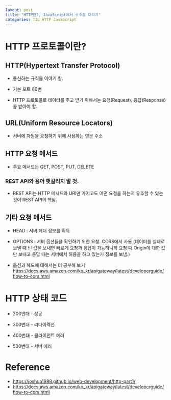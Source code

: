 ```yaml
---
layout: post
title: "HTTP란?, JavaScript에서 소수점 더하기"
categories: TIL HTTP JavaScript
---
```


# HTTP 프로토콜이란?

## HTTP(Hypertext Transfer Protocol)

- 통신하는 규칙을 이야기 함.

- 기본 포트 80번

- HTTP 프로토콜로 데이터를 주고 받기 위해서는 요청(Request), 응답(Response)을 받아야 함.

## URL(Uniform Resource Locators)

- 서버에 자원을 요청하기 위해 사용하는 영문 주소

## HTTP 요청 메서드

- 주요 메서드는 GET, POST, PUT, DELETE

### REST API와 용어 햇갈리지 말 것.

- REST API는 HTTP 메서드와 URI만 가지고도 어떤 요청을 하는지 유추할 수 있는 것이 REST API의 핵심.

## 기타 요청 메서드

- HEAD : 서버 헤더 정보를 획득

- OPTIONS : 서버 옵션들을 확인하기 위한 요청. CORS에서 사용
  (데이터를 실제로 보낼 때 빈 값을 보내면 빠르게 요청과 응답이 가능하니까 요청 때 Origin에 대한 값만 보내고 응답 때는 서버에서 허용을 하고 있는가 정보를 보냄.)

- 옵션과 헤드에 대해서는 더 공부해 보기
  https://docs.aws.amazon.com/ko_kr/apigateway/latest/developerguide/how-to-cors.html

# HTTP 상태 코드

- 200번대 - 성공

- 300번대 - 리다이렉션

- 400번대 - 클라이언트 에러

- 500번대 - 서버 에러

# Reference

- https://joshua1988.github.io/web-development/http-part1/
- https://docs.aws.amazon.com/ko_kr/apigateway/latest/developerguide/how-to-cors.html
